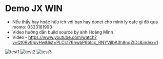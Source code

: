 # Demo JX WIN
- Nếu thấy hay hoặc hữu ích với bạn hay donet cho mình ly cafe gì đó qua momo: 0333161993
- Video hướng dẫn build source by anh Hoàng Minh
 - Video - https://www.youtube.com/watch?v=Qt0Rv9lpvHw&list=PLCs176nwbP6bIcc_RNYVjlbA3h8nqZIDc&index=1

![test1](https://raw.githubusercontent.com/tmphucit/src-tinh-kiem/master/1.PNG)
![test2](https://raw.githubusercontent.com/tmphucit/src-tinh-kiem/master/2.PNG)
![test3](https://raw.githubusercontent.com/tmphucit/src-tinh-kiem/master/3.PNG)

